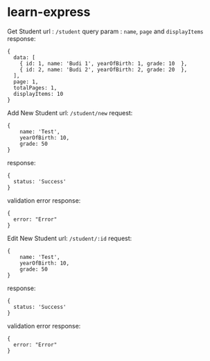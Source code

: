 # learn-express

Get Student 
url : `/student`
query param : `name`, `page` and `displayItems` 
response: 
```
{
  data: [
    { id: 1, name: 'Budi 1', yearOfBirth: 1, grade: 10  },
    { id: 2, name: 'Budi 2', yearOfBirth: 2, grade: 20  },
  ],
  page: 1,
  totalPages: 1,
  displayItems: 10
}
```

Add New Student
url: `/student/new`
request: 
```
{
    name: 'Test',
    yearOfBirth: 10,
    grade: 50
}
```
response: 
```
{
  status: 'Success'
}
```
validation error response: 
```
{
  error: "Error"
}
```

Edit New Student
url: `/student/:id`
request: 
```
{
    name: 'Test',
    yearOfBirth: 10,
    grade: 50
}
```
response: 
```
{
  status: 'Success'
}
```
validation error response: 
```
{
  error: "Error"
}
```
